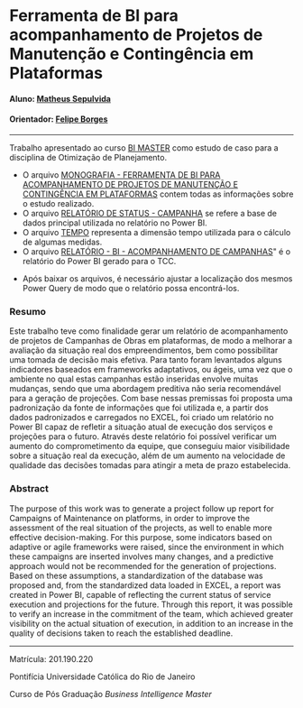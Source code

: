 # Ferramenta de BI para acompanhamento de Projetos de Manutenção e Contingência em Plataformas

#### Aluno: [Matheus Sepulvida](https://github.com/matheusspm)
#### Orientador: [Felipe Borges](https://github.com/FelipeBorgesC)

---

Trabalho apresentado ao curso [BI MASTER](https://ica.puc-rio.ai/bi-master) como estudo de caso para a disciplina de Otimização de Planejamento.

- O arquivo [MONOGRAFIA - FERRAMENTA DE BI PARA ACOMPANHAMENTO DE PROJETOS DE MANUTENÇÃO E CONTINGÊNCIA EM PLATAFORMAS](https://github.com/matheusspm/TCC---BI-MASTER-2020-1/blob/main/MONOGRAFIA%20-%20FERRAMENTA%20DE%20BI%20PARA%20ACOMPANHAMENTO%20DE%20PROJETOS%20DE%20MANUTEN%C3%87%C3%83O%20E%20CONTING%C3%8ANCIA%20EM%20PLATAFORMAS.pdf) contem todas as informações sobre o estudo realizado.
- O arquivo [RELATÓRIO DE STATUS - CAMPANHA](https://github.com/matheusspm/TCC---BI-MASTER-2020-1/blob/main/RELAT%C3%93RIO%20DE%20STATUS%20-%20CAMPANHA.xlsx) se refere a base de dados principal utilizada no relatório no Power BI.
- O arquivo [TEMPO](https://github.com/matheusspm/TCC---BI-MASTER-2020-1/blob/main/TEMPO.xlsx) representa a dimensão tempo utilizada para o cálculo de algumas medidas.
- O arquivo [RELATÓRIO - BI - ACOMPANHAMENTO DE CAMPANHAS](https://github.com/matheusspm/TCC---BI-MASTER-2020-1/blob/main/RELAT%C3%93RIO%20-%20BI%20-%20ACOMPANHAMENTO%20DE%20CAMPANHAS.pbix)" é o relatório do Power BI gerado para o TCC.
* Após baixar os arquivos, é necessário ajustar a localização dos mesmos Power Query de modo que o relatório possa encontrá-los.

### Resumo

Este trabalho teve como finalidade gerar um relatório de acompanhamento de projetos de Campanhas de Obras em plataformas, de modo a melhorar a avaliação da situação real dos empreendimentos, bem como possibilitar uma tomada de decisão mais efetiva. Para tanto foram levantados alguns indicadores baseados em frameworks adaptativos, ou ágeis, uma vez que o ambiente no qual estas campanhas estão inseridas envolve muitas mudanças, sendo que uma abordagem preditiva não seria recomendável para a geração de projeções. Com base nessas premissas foi proposta uma padronização da fonte de informações que foi utilizada e, a partir dos dados padronizados e carregados no EXCEL, foi criado um relatório no Power BI capaz de refletir a situação atual de execução dos serviços e projeções para o futuro. Através deste relatório foi possível verificar um aumento do comprometimento da equipe, que conseguiu maior visibilidade sobre a situação real da execução, além de um aumento na velocidade de qualidade das decisões tomadas para atingir a meta de prazo estabelecida.

### Abstract

The purpose of this work was to generate a project follow up report for Campaigns of Maintenance on platforms, in order to improve the assessment of the real situation of the projects, as well to enable more effective decision-making. For this purpose, some indicators based on adaptive or agile frameworks were raised, since the environment in which these campaigns are inserted involves many changes, and a predictive approach would not be recommended for the generation of projections. Based on these assumptions, a standardization of the database was proposed and, from the standardized data loaded in EXCEL, a report was created in Power BI, capable of reflecting the current status of service execution and projections for the future. Through this report, it was possible to verify an increase in the commitment of the team, which achieved greater visibility on the actual situation of execution, in addition to an increase in the quality of decisions taken to reach the established deadline.

---

Matrícula: 201.190.220

Pontifícia Universidade Católica do Rio de Janeiro

Curso de Pós Graduação *Business Intelligence Master*
